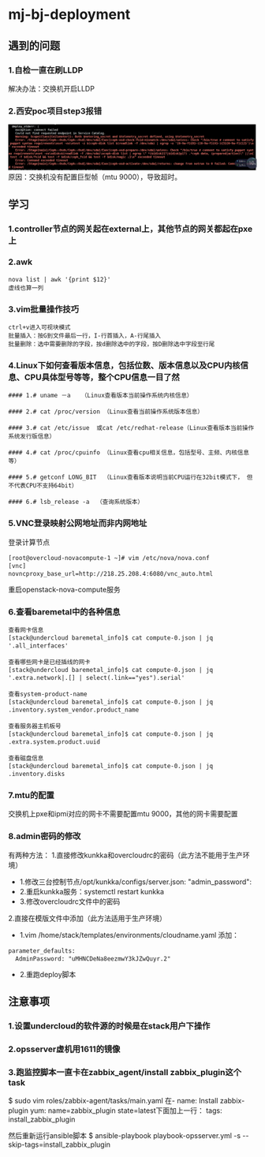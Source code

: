 # mj-bj-deployment

## 遇到的问题

### 1.自检一直在刷LLDP

解决办法：交换机开启LLDP

### 2.西安poc项目step3报错
![](/assets/step3_error.png)
原因：交换机没有配置巨型帧（mtu 9000），导致超时。

## 学习

### 1.controller节点的网关起在external上，其他节点的网关都起在pxe上

### 2.awk

```
nova list | awk '{print $12}'
虚线也算一列
```

### 3.vim批量操作技巧

```
ctrl+v进入可视块模式
批量插入：按G到文件最后一行，I-行首插入，A-行尾插入
批量删除：选中需要删除的字段，按d删除选中的字段，按D删除选中字段至行尾
```

### 4.Linux下如何查看版本信息，包括位数、版本信息以及CPU内核信息、CPU具体型号等等，整个CPU信息一目了然

```
#### 1.# uname －a   （Linux查看版本当前操作系统内核信息）

#### 2.# cat /proc/version （Linux查看当前操作系统版本信息）

#### 3.# cat /etc/issue  或cat /etc/redhat-release（Linux查看版本当前操作系统发行版信息）

#### 4.# cat /proc/cpuinfo （Linux查看cpu相关信息，包括型号、主频、内核信息等）

#### 5.# getconf LONG_BIT  （Linux查看版本说明当前CPU运行在32bit模式下， 但不代表CPU不支持64bit）

#### 6.# lsb_release -a  （查询系统版本）
```

### 5.VNC登录映射公网地址而非内网地址

登录计算节点

```
[root@overcloud-novacompute-1 ~]# vim /etc/nova/nova.conf
[vnc]
novncproxy_base_url=http://218.25.208.4:6080/vnc_auto.html
```

重启openstack-nova-compute服务

### 6.查看baremetal中的各种信息

```
查看网卡信息
[stack@undercloud baremetal_info]$ cat compute-0.json | jq '.all_interfaces' 

查看哪些网卡是已经插线的网卡
[stack@undercloud baremetal_info]$ cat compute-0.json | jq '.extra.network|.[] | select(.link=="yes").serial'

查看system-product-name
[stack@undercloud baremetal_info]$ cat compute-0.json | jq .inventory.system_vendor.product_name

查看服务器主机板号
[stack@undercloud baremetal_info]$ cat compute-0.json | jq .extra.system.product.uuid

查看磁盘信息
[stack@undercloud baremetal_info]$ cat compute-0.json | jq .inventory.disks
```

### 7.mtu的配置

交换机上pxe和ipmi对应的网卡不需要配置mtu 9000，其他的网卡需要配置

### 8.admin密码的修改
有两种方法：
1.直接修改kunkka和overcloudrc的密码（此方法不能用于生产环境）
* 1.修改三台控制节点/opt/kunkka/configs/server.json:  "admin_password":
* 2.重启kunkka服务：systemctl restart kunkka
* 3.修改overcloudrc文件中的密码

2.直接在模版文件中添加（此方法适用于生产环境）
* 1.vim /home/stack/templates/environments/cloudname.yaml
添加：
```
parameter_defaults:
  AdminPassword: "uMHNCDeNa8eezmwY3kJZwQuyr.2"
```
* 2.重跑deploy脚本

## 注意事项

### 1.设置undercloud的软件源的时候是在stack用户下操作

### 2.opsserver虚机用1611的镜像

### 3.跑监控脚本一直卡在zabbix_agent/install zabbix_plugin这个task
$ sudo vim roles/zabbix-agent/tasks/main.yaml
在- name: Install zabbix-plugin
  yum: name=zabbix_plugin state=latest下面加上一行：
tags: install_zabbix_plugin

然后重新运行ansible脚本
$ ansible-playbook playbook-opsserver.yml -s --skip-tags=install_zabbix_plugin



